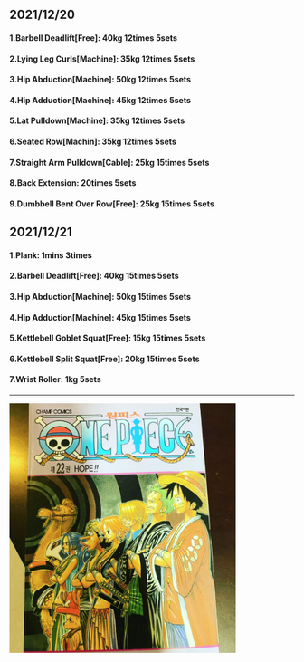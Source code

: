 ## 2021/12/20
#### 1.Barbell Deadlift\[Free\]: 40kg 12times 5sets
#### 2.Lying Leg Curls\[Machine\]: 35kg 12times 5sets
#### 3.Hip Abduction\[Machine\]: 50kg 12times 5sets
#### 4.Hip Adduction\[Machine\]: 45kg 12times 5sets
#### 5.Lat Pulldown\[Machine\]: 35kg 12times 5sets
#### 6.Seated Row\[Machin]: 35kg 12times 5sets
#### 7.Straight Arm Pulldown\[Cable\]: 25kg 15times 5sets
#### 8.Back Extension: 20times 5sets
#### 9.Dumbbell Bent Over Row\[Free\]: 25kg 15times 5sets

## 2021/12/21
#### 1.Plank: 1mins 3times
#### 2.Barbell Deadlift\[Free\]: 40kg 15times 5sets
#### 3.Hip Abduction\[Machine\]: 50kg 15times 5sets
#### 4.Hip Adduction\[Machine\]: 45kg 15times 5sets
#### 5.Kettlebell Goblet Squat\[Free\]: 15kg 15times 5sets
#### 6.Kettlebell Split Squat\[Free\]: 20kg 15times 5sets
#### 7.Wrist Roller: 1kg 5sets
---

<img src='./_resources/__022.png' width='400px' />
